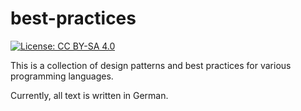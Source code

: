 
# best-practices

[![License: CC BY-SA 4.0](https://licensebuttons.net/l/by-sa/4.0/80x15.png)](https://creativecommons.org/licenses/by-sa/4.0/)

This is a collection of design patterns and best practices for various programming languages.

Currently, all text is written in German.
